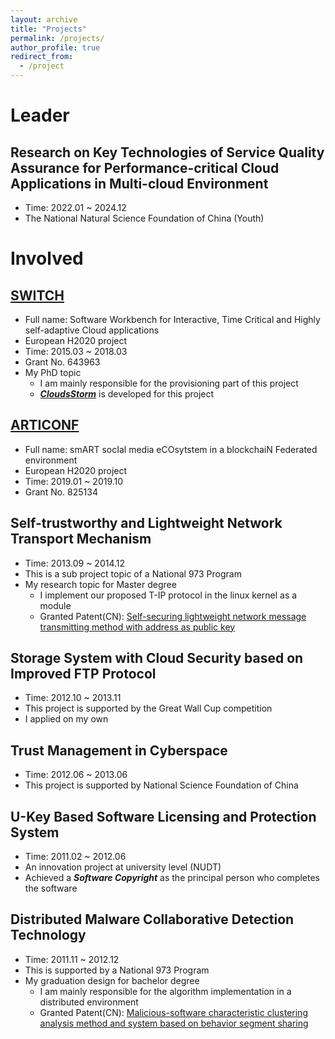 ```yaml
---
layout: archive
title: "Projects"
permalink: /projects/
author_profile: true
redirect_from:
  - /project
---
```

Leader
======
Research on Key Technologies of Service Quality Assurance for Performance-critical Cloud Applications in Multi-cloud Environment
------
- Time: 2022.01 ~ 2024.12
- The National Natural Science Foundation of China (Youth)


Involved
======
[SWITCH](http://www.switchproject.eu/, "EU H2020 project")
------
- Full name: Software Workbench for Interactive, Time Critical and Highly self-adaptive Cloud applications
- European H2020 project
- Time: 2015.03 ~ 2018.03
- Grant No. 643963
- My PhD topic 
  - I am mainly responsible for the provisioning part of this project
  - [***CloudsStorm***](https://github.com/zh9314/CloudsStorm) is developed for this project


[ARTICONF](https://articonf.eu/, "EU H2020 project")
------
- Full name: smART socIal media eCOsytstem in a blockchaiN Federated environment
- European H2020 project
- Time: 2019.01 ~ 2019.10
- Grant No. 825134


Self-trustworthy and Lightweight Network Transport Mechanism
------
- Time: 2013.09 ~ 2014.12
- This is a sub project topic of a National 973 Program
- My research topic for Master degree
  - I implement our proposed T-IP protocol in the linux kernel as a module 
  - Granted Patent(CN): [Self-securing lightweight network message transmitting method with address as public key](https://patents.google.com/patent/CN103929299A/en)

Storage System with Cloud Security based on Improved FTP Protocol
------
- Time: 2012.10 ~ 2013.11
- This project is supported by the Great Wall Cup competition
- I applied on my own

Trust Management in Cyberspace
------
- Time: 2012.06 ~ 2013.06
- This project is supported by National Science Foundation of China

U-Key Based Software Licensing and Protection System
------
- Time: 2011.02 ~ 2012.06
- An innovation project at university level (NUDT)
- Achieved a ***Software Copyright*** as the principal person who completes the software


Distributed Malware Collaborative Detection Technology  
------
- Time: 2011.11 ~ 2012.12
- This is supported by a National 973 Program
- My graduation design for bachelor degree
  - I am mainly responsible for the algorithm implementation in a distributed environment
  - Granted Patent(CN): [Malicious-software characteristic clustering analysis method and system based on behavior segment sharing](https://encrypted.google.com/patents/CN102968591B?cl=en)



